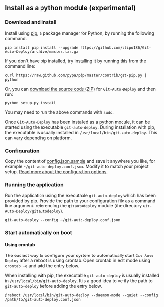 ## Install as a python module (experimental)

### Download and install

Install using [pip](http://www.pip-installer.org/en/latest/), a package manager for Python, by running the following command.

    pip install pip install --upgrade https://github.com/olipo186/Git-Auto-Deploy/archive/master.tar.gz

If you don't have pip installed, try installing it by running this from the command
line:

    curl https://raw.github.com/pypa/pip/master/contrib/get-pip.py | python

Or, you can [download the source code
(ZIP)](https://github.com/olipo186/Git-Auto-Deploy/zipball/master "Git-Auto-Deploy
source code") for `Git-Auto-Deploy` and then run:

    python setup.py install

You may need to run the above commands with `sudo`.

Once ```Git-Auto-Deploy``` has been installed as a python module, it can be started using the executable ```git-auto-deploy```. During installation with pip, the executable is usually installed in ```/usr/local/bin/git-auto-deploy```. This can vary depending on platform.

### Configuration

Copy the content of [config.json.sample](./config.json.sample) and save it anywhere you like, for example ```~/git-auto-deploy.conf.json```. Modify it to match your project setup. [Read more about the configuration options](./docs/Configuration.md).
 [](./docs/Configuration.md)

### Running the application

Run the application using the executable ```git-auto-deploy``` which has been provided by pip. Provide the path to your configuration file as a command line argument.
 referencing the ```gitautodeploy``` module (the directory ```Git-Auto-Deploy/gitautodeploy```).

    git-auto-deploy --config ~/git-auto-deploy.conf.json

### Start automatically on boot

#### Using crontab

The easiest way to configure your system to automatically start ```Git-Auto-Deploy``` after a reboot is using crontab. Open crontab in edit mode using ```crontab -e``` and add the entry below.

When installing with pip, the executable ```git-auto-deploy``` is usually installed in ```/usr/local/bin/git-auto-deploy```. It is a good idea to verify the path to ```git-auto-deploy``` before adding the entry below.

    @reboot /usr/local/bin/git-auto-deploy --daemon-mode --quiet --config /path/to/git-auto-deploy.conf.json

